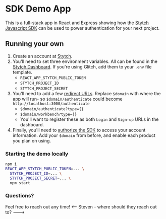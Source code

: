 # SDK Demo App

This is a full-stack app in React and Express showing how the
[Stytch Javascript SDK](https://stytch.com/docs/sdks/javascript-sdk)
can be used to power authentication for your next project.

## Running your own

1. Create an account at [Stytch](https://stytch.com).
2. You'll need to set three environment variables. All can be found in the
   [Stytch Dashboard](https://stytch.com/dashboard/api-keys).
   If you're using Glitch, add them to your `.env` file template.
   - `REACT_APP_STYTCH_PUBLIC_TOKEN`
   - `STYTCH_PROJECT_ID`
   - `STYTCH_PROJECT_SECRET`
3. You'll need to add a few [redirect URLs](https://stytch.com/dashboard/redirect-urls). Replace `$domain` with where the app will run- so `$domain/authenticate` could become `http://localhost:3000/authenticate`
   - `$domain/authenticate?type={}`
   - `$domain/workbench?type={}`
   - You'll want to register these as both `Login` and `Sign-up` URLs in the dashboard.
4. Finally, you'll need to [authorize the SDK](https://stytch.com/dashboard/sdk-configuration) to access your account information.
   Add your `$domain` from before, and enable each product you plan on using.

### Starting the demo locally

```bash
npm i
REACT_APP_STYTCH_PUBLIC_TOKEN=... \
  STYTCH_PROJECT_ID=... \
  STYTCH_PROJECT_SECRET=... \
  npm start
```

### Questions?

Feel free to reach out any time! <-- Steven - where should they reach out to? --->
